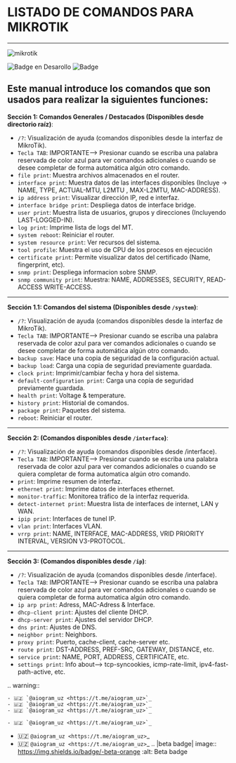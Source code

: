 # LISTADO DE COMANDOS PARA MIKROTIK 
---
![mikrotik](https://user-images.githubusercontent.com/83385717/227599696-f5dba4fb-90d3-4485-ba8a-f456732bb2f2.png)


   ![Badge en Desarollo](https://img.shields.io/badge/STATUS-EN%20DESAROLLO-green)
   ![Badge](https://img.shields.io/pypi/status/aiogram.svg?style=flat-square)
## Este manual introduce los comandos que son usados para realizar la siguientes funciones:

**Sección 1: Comandos Generales / Destacados (Disponibles desde directorio raíz)**:
 - `/?`: Visualización de ayuda (comandos disponibles desde la interfaz de MikroTik).
 - `Tecla TAB`: IMPORTANTE--> Presionar cuando se escriba una palabra reservada de color azul para ver comandos adicionales o cuando se desee completar de forma automática algún otro comando.
 - `file print`: Muestra archivos almacenados en el router.
 - `interface print`: Muestra datos de las interfaces disponibles (Incluye -> NAME, TYPE, ACTUAL-MTU, L2MTU , MAX-L2MTU, MAC-ADDRESS).
 - `ip address print`: Visualizar dirección IP, red e interfaz.
 - `interface bridge print`: Despliega datos de interface bridge.
 - `user print`: Muestra lista de usuarios, grupos y direcciones (Incluyendo LAST-LOGGED-IN).
 - `log print`: Imprime lista de logs del MT.
 - `system reboot`: Reiniciar el router.
 - `system resource print`: Ver recursos del sistema.
 - `tool profile`: Muestra el uso de CPU de los procesos en ejecución
 - `certificate print`: Permite visualizar datos del certificado (Name, fingerprint, etc).
 - `snmp print`: Despliega informacion sobre SNMP.
 - `snmp community print`: Muestra: NAME, ADDRESSES, SECURITY, READ-ACCESS WRITE-ACCESS.

---

**Sección 1.1: Comandos del sistema (Disponibles desde `/system`)**:
 - `/?`: Visualización de ayuda (comandos disponibles desde la interfaz de MikroTik).
 - `Tecla TAB`: IMPORTANTE--> Presionar cuando se escriba una palabra reservada de color azul para ver comandos adicionales o cuando se desee completar de forma automática algún otro comando.
 - `backup save`: Hace una copia de seguridad de la configuración actual.
 - `backup load`: Carga una copia de seguridad previamente guardada.
 - `clock print`: Imprimir/cambiar fecha y hora del sistema.
 - `default-configuration print`: Carga una copia de seguridad previamente guardada.
 - `health print`: Voltage & temperature.
 - `history print`: Historial de comandos.
 - `package print`: Paquetes del sistema.
 - `reboot`: Reiniciar el router.
---

**Sección 2: (Comandos disponibles desde `/interface`)**:
 - `/?`: Visualización de ayuda (comandos disponibles desde /interface).
 - `Tecla TAB`: IMPORTANTE--> Presionar cuando se escriba una palabra reservada de color azul para ver comandos adicionales o cuando se quiera completar de forma automatica algún otro comando.
 - `print`: Imprime resumen de interfaz.
 - `ethernet print`: Imprime datos de interfaces ethernet.
 - `monitor-traffic`: Monitorea tráfico de la interfaz requerida.
 - `detect-internet print`: Muestra lista de interfaces de internet, LAN y WAN.
 - `ipip print`: Interfaces de tunel IP.
 - `vlan print`: Interfaces VLAN.
 - `vrrp print`:  NAME, INTERFACE, MAC-ADDRESS, VRID PRIORITY INTERVAL, VERSION V3-PROTOCOL.

---

 **Sección 3: (Comandos disponibles desde `/ip`)**:
 - `/?`: Visualización de ayuda (comandos disponibles desde /interface).
 - `Tecla TAB`: IMPORTANTE--> Presionar cuando se escriba una palabra reservada de color azul para ver comandos adicionales o cuando se quiera completar de forma automatica algún otro comando.
 - `ip arp print`: Adress, MAC-Adress & Interface.
 - `dhcp-client print`: Ajustes del cliente DHCP.
 - `dhcp-server print`: Ajustes del servidor DHCP.
 - `dns print`: Ajustes de DNS.
 - `neighbor print`: Neighbors.
 - `proxy print`: Puerto, cache-client, cache-server etc.
 - `route print`: DST-ADDRESS, PREF-SRC, GATEWAY, DISTANCE, etc.
 - `service print`: NAME, PORT, ADDRESS, CERTIFICATE, etc.
 - `settings print`: Info about--> tcp-syncookies, icmp-rate-limit, ipv4-fast-path-active, etc.



.. warning::

    - 🇺🇿 `@aiogram_uz <https://t.me/aiogram_uz>`_
    - 🇺🇿 `@aiogram_uz <https://t.me/aiogram_uz>`_
    - 🇺🇿 `@aiogram_uz <https://t.me/aiogram_uz>`_
    
    - 🇺🇿 `@aiogram_uz <https://t.me/aiogram_uz>`_
    
    
- 🇺🇿 `@aiogram_uz <https://t.me/aiogram_uz>`_
- 🇺🇿 `@aiogram_uz <https://t.me/aiogram_uz>`_
.. |beta badge| image:: https://img.shields.io/badge/-beta-orange
  :alt: Beta badge
